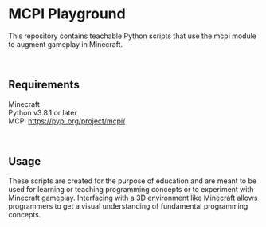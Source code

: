 # MCPI Playground
This repository contains teachable Python scripts that use the mcpi module to
augment gameplay in Minecraft.

&nbsp;
## Requirements
Minecraft  
Python v3.8.1 or later  
MCPI https://pypi.org/project/mcpi/  

&nbsp;
## Usage
These scripts are created for the purpose of education and are meant to be used
for learning or teaching programming concepts or to experiment with Minecraft
gameplay. Interfacing with a 3D environment like Minecraft allows programmers to
get a visual understanding of fundamental programming concepts.
